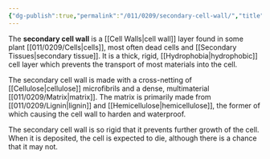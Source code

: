 ```yaml
---
{"dg-publish":true,"permalink":"/011/0209/secondary-cell-wall/","title":"Secondary Cell Wall","tags":["BIOL412"],"created":"2024-10-03T23:11:08.000-07:00","updated":"2025-01-22T00:52:40.526-08:00"}
---
```


The **secondary cell wall** is a [[Cell Walls\|cell wall]] layer found in some plant [[011/0209/Cells\|cells]], most often dead cells and [[Secondary Tissues\|secondary tissue]]. It is a thick, rigid, [[Hydrophobia\|hydrophobic]] cell layer which prevents the transport of most materials into the cell.

The secondary cell wall is made with a cross-netting of [[Cellulose\|cellulose]] microfibrils and a dense, multimaterial [[011/0209/Matrix\|matrix]]. The matrix is primarily made from [[011/0209/Lignin\|lignin]] and [[Hemicellulose\|hemicellulose]], the former of which causing the cell wall to harden and waterproof.

The secondary cell wall is so rigid that it prevents further growth of the cell. When it is deposited, the cell is expected to die, although there is a chance that it may not.